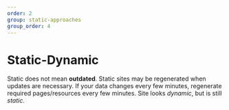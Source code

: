 ```yaml
---
order: 2
group: static-approaches
group_order: 4
---
```


# Static-Dynamic
Static does not mean **outdated**. Static sites may be regenerated when updates are necessary.
If your data changes every few minutes, regenerate required pages/resources every few minutes.
Site looks *dynamic*, but is still *static*.

